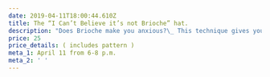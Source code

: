 ```yaml
---
date: 2019-04-11T18:00:44.610Z
title: The “I Can’t Believe it’s not Brioche” hat.
description: "Does Brioche make you anxious?\_ This technique gives you the look, without the stress!\_ You’ll want to make more than one.\n"
price: 25
price_details: ( includes pattern )
meta_1: April 11 from 6-8 p.m.
meta_2: ' '
---
```


